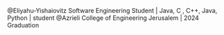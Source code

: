 @Eliyahu-Yishaiovitz
Software Engineering Student | Java, C , C++, Java, Python | student @Azrieli College of Engineering Jerusalem | 2024 Graduation


